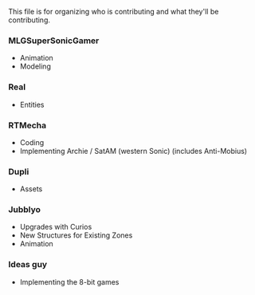 This file is for organizing who is contributing and what they'll be contributing.

### MLGSuperSonicGamer
- Animation
- Modeling

### Real
- Entities

### RTMecha
- Coding
- Implementing Archie / SatAM (western Sonic) (includes Anti-Mobius)

### Dupli
- Assets

### Jubblyo
- Upgrades with Curios
- New Structures for Existing Zones
- Animation

### Ideas guy
- Implementing the 8-bit games
